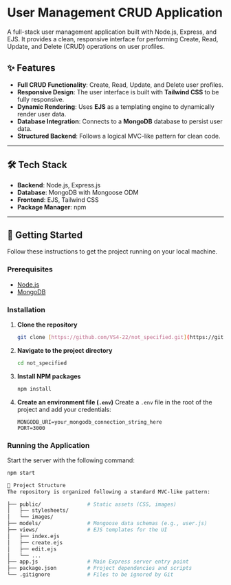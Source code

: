# User Management CRUD Application

A full-stack user management application built with Node.js, Express, and EJS. It provides a clean, responsive interface for performing Create, Read, Update, and Delete (CRUD) operations on user profiles.
## ✨ Features

- **Full CRUD Functionality**: Create, Read, Update, and Delete user profiles.
- **Responsive Design**: The user interface is built with **Tailwind CSS** to be fully responsive.
- **Dynamic Rendering**: Uses **EJS** as a templating engine to dynamically render user data.
- **Database Integration**: Connects to a **MongoDB** database to persist user data.
- **Structured Backend**: Follows a logical MVC-like pattern for clean code.

---

## 🛠️ Tech Stack

- **Backend**: Node.js, Express.js
- **Database**: MongoDB with Mongoose ODM
- **Frontend**: EJS, Tailwind CSS
- **Package Manager**: npm

---

## 🚀 Getting Started

Follow these instructions to get the project running on your local machine.

### Prerequisites
- [Node.js](https://nodejs.org/)
- [MongoDB](https://www.mongodb.com/try/download/community)

### Installation

1.  **Clone the repository**
    ```bash
    git clone [https://github.com/VS4-22/not_specified.git](https://github.com/VS4-22/not_specified.git)
    ```

2.  **Navigate to the project directory**
    ```bash
    cd not_specified
    ```

3.  **Install NPM packages**
    ```bash
    npm install
    ```

4.  **Create an environment file (`.env`)**
    Create a `.env` file in the root of the project and add your credentials:
    ```
    MONGODB_URI=your_mongodb_connection_string_here
    PORT=3000
    ```

### Running the Application

Start the server with the following command:
```bash
npm start

📂 Project Structure
The repository is organized following a standard MVC-like pattern:

├── public/               # Static assets (CSS, images)
│   ├── stylesheets/
│   └── images/
├── models/               # Mongoose data schemas (e.g., user.js)
├── views/                # EJS templates for the UI
│   ├── index.ejs
│   ├── create.ejs
│   ├── edit.ejs
│   └── ...
├── app.js                # Main Express server entry point
├── package.json          # Project dependencies and scripts
└── .gitignore            # Files to be ignored by Git
